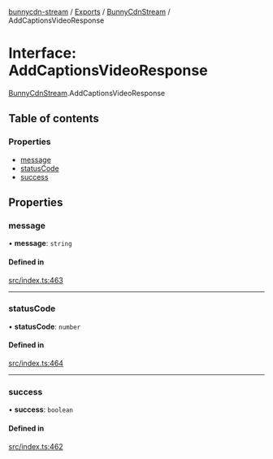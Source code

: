 [bunnycdn-stream](../README.md) / [Exports](../modules.md) / [BunnyCdnStream](../modules/BunnyCdnStream.md) / AddCaptionsVideoResponse

# Interface: AddCaptionsVideoResponse

[BunnyCdnStream](../modules/BunnyCdnStream.md).AddCaptionsVideoResponse

## Table of contents

### Properties

- [message](BunnyCdnStream.AddCaptionsVideoResponse.md#message)
- [statusCode](BunnyCdnStream.AddCaptionsVideoResponse.md#statuscode)
- [success](BunnyCdnStream.AddCaptionsVideoResponse.md#success)

## Properties

### message

• **message**: `string`

#### Defined in

[src/index.ts:463](https://github.com/dan-online/bunnycdn-stream/blob/ddcf8f3/src/index.ts#L463)

___

### statusCode

• **statusCode**: `number`

#### Defined in

[src/index.ts:464](https://github.com/dan-online/bunnycdn-stream/blob/ddcf8f3/src/index.ts#L464)

___

### success

• **success**: `boolean`

#### Defined in

[src/index.ts:462](https://github.com/dan-online/bunnycdn-stream/blob/ddcf8f3/src/index.ts#L462)
